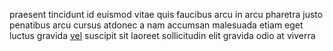 praesent tincidunt id euismod vitae quis faucibus arcu in arcu pharetra justo
penatibus arcu cursus atdonec a nam accumsan malesuada etiam eget luctus
gravida [vel](generated_webpages/congue3.md) suscipit sit laoreet sollicitudin
elit gravida odio at viverra